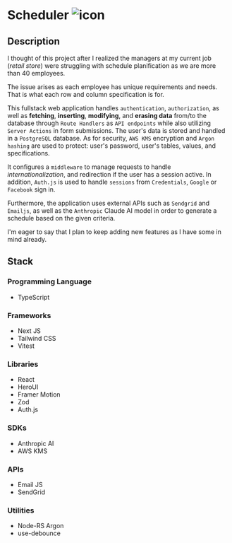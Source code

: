 # Scheduler ![icon](https://github.com/user-attachments/assets/3e67832e-a757-44cc-a4a9-ded4055057c4) 
## Description

I thought of this project after I realized the managers at my current job (*retail store*) were struggling with schedule planification as we are more than 40 employees.

The issue arises as each employee has unique requirements and needs. That is what each row and column specification is for.

This fullstack web application handles `authentication`, `authorization`, as well as **fetching**, **inserting**, **modifying**, and **erasing data** from/to the database through `Route Handlers` as `API endpoints` while also utilizing `Server Actions` in form submissions. The user's data is stored and handled in a `PostgreSQL` database. As for security, `AWS KMS` encryption and `Argon hashing` are used to protect: user's password, user's tables, values, and specifications.

It configures a `middleware` to manage requests to handle *internationalization*, and redirection if the user has a session active. In addition, `Auth.js` is used to handle `sessions` from `Credentials`, `Google` or `Facebook` sign in.

Furthermore, the application uses external APIs such as `Sendgrid` and `Emailjs`, as well as the `Anthropic` Claude AI model in order to generate a schedule based on the given criteria.

I'm eager to say that I plan to keep adding new features as I have some in mind already.

## Stack
### Programming Language
- TypeScript
### Frameworks
- Next JS
- Tailwind CSS
- Vitest
### Libraries
- React
- HeroUI
- Framer Motion
- Zod
- Auth.js
### SDKs
- Anthropic AI
- AWS KMS
### APIs
- Email JS
- SendGrid
### Utilities
- Node-RS Argon
- use-debounce
